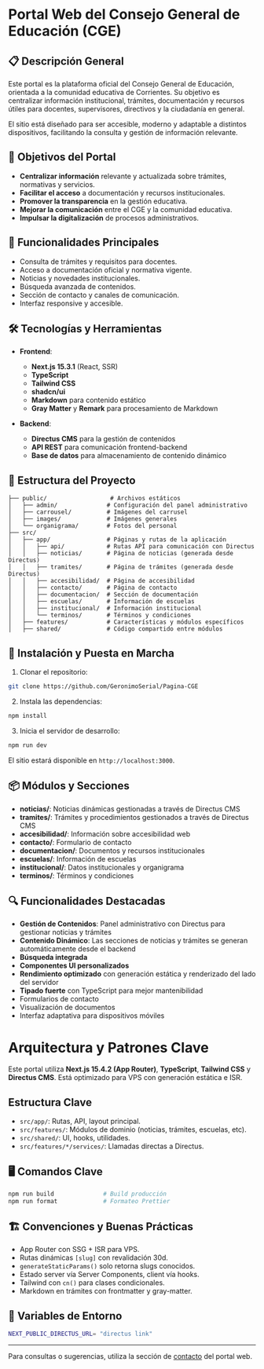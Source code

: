 # Portal Web del Consejo General de Educación (CGE)

## 📋 Descripción General

Este portal es la plataforma oficial del Consejo General de Educación, orientada a la comunidad educativa de Corrientes. Su objetivo es centralizar información institucional, trámites, documentación y recursos útiles para docentes, supervisores, directivos y la ciudadanía en general.

El sitio está diseñado para ser accesible, moderno y adaptable a distintos dispositivos, facilitando la consulta y gestión de información relevante.

## 🎯 Objetivos del Portal

- **Centralizar información** relevante y actualizada sobre trámites, normativas y servicios.
- **Facilitar el acceso** a documentación y recursos institucionales.
- **Promover la transparencia** en la gestión educativa.
- **Mejorar la comunicación** entre el CGE y la comunidad educativa.
- **Impulsar la digitalización** de procesos administrativos.

## 🚀 Funcionalidades Principales

- Consulta de trámites y requisitos para docentes.
- Acceso a documentación oficial y normativa vigente.
- Noticias y novedades institucionales.
- Búsqueda avanzada de contenidos.
- Sección de contacto y canales de comunicación.
- Interfaz responsive y accesible.

## 🛠️ Tecnologías y Herramientas

- **Frontend**:
  - **Next.js 15.3.1** (React, SSR)
  - **TypeScript**
  - **Tailwind CSS**
  - **shadcn/ui**
  - **Markdown** para contenido estático
  - **Gray Matter** y **Remark** para procesamiento de Markdown

- **Backend**:
  - **Directus CMS** para la gestión de contenidos
  - **API REST** para comunicación frontend-backend
  - **Base de datos** para almacenamiento de contenido dinámico

## 📁 Estructura del Proyecto

```
├── public/                  # Archivos estáticos
│   ├── admin/              # Configuración del panel administrativo
│   ├── carrousel/          # Imágenes del carrusel
│   ├── images/             # Imágenes generales
│   └── organigrama/        # Fotos del personal
├── src/
│   ├── app/                # Páginas y rutas de la aplicación
│   │   ├── api/            # Rutas API para comunicación con Directus
│   │   ├── noticias/       # Página de noticias (generada desde Directus)
│   │   ├── tramites/       # Página de trámites (generada desde Directus)
│   │   ├── accesibilidad/  # Página de accesibilidad
│   │   ├── contacto/       # Página de contacto
│   │   ├── documentacion/  # Sección de documentación
│   │   ├── escuelas/       # Información de escuelas
│   │   ├── institucional/  # Información institucional
│   │   └── terminos/       # Términos y condiciones
│   ├── features/           # Características y módulos específicos
│   ├── shared/             # Código compartido entre módulos
```

## 🔧 Instalación y Puesta en Marcha

1. Clonar el repositorio:

```bash
git clone https://github.com/GeronimoSerial/Pagina-CGE
```

2. Instala las dependencias:

```bash
npm install
```

3. Inicia el servidor de desarrollo:

```bash
npm run dev
```

El sitio estará disponible en `http://localhost:3000`.

## 📦 Módulos y Secciones

- **noticias/**: Noticias dinámicas gestionadas a través de Directus CMS
- **tramites/**: Trámites y procedimientos gestionados a través de Directus CMS
- **accesibilidad/**: Información sobre accesibilidad web
- **contacto/**: Formulario de contacto
- **documentacion/**: Documentos y recursos institucionales
- **escuelas/**: Información de escuelas
- **institucional/**: Datos institucionales y organigrama
- **terminos/**: Términos y condiciones

## 🔍 Funcionalidades Destacadas

- **Gestión de Contenidos**: Panel administrativo con Directus para gestionar noticias y trámites
- **Contenido Dinámico**: Las secciones de noticias y trámites se generan automáticamente desde el backend
- **Búsqueda integrada**
- **Componentes UI personalizados**
- **Rendimiento optimizado** con generación estática y renderizado del lado del servidor
- **Tipado fuerte** con TypeScript para mejor mantenibilidad
- Formularios de contacto
- Visualización de documentos
- Interfaz adaptativa para dispositivos móviles

# Arquitectura y Patrones Clave

Este portal utiliza **Next.js 15.4.2 (App Router)**, **TypeScript**, **Tailwind CSS** y **Directus CMS**. Está optimizado para VPS con generación estática e ISR.

## Estructura Clave

- `src/app/`: Rutas, API, layout principal.
- `src/features/`: Módulos de dominio (noticias, trámites, escuelas, etc).
- `src/shared/`: UI, hooks, utilidades.
- `src/features/*/services/`: Llamadas directas a Directus.

## 🖥️ Comandos Clave

```bash
npm run build              # Build producción
npm run format             # Formateo Prettier
```

## 🏗️ Convenciones y Buenas Prácticas

- App Router con SSG + ISR para VPS.
- Rutas dinámicas `[slug]` con revalidación 30d.
- `generateStaticParams()` solo retorna slugs conocidos.
- Estado server vía Server Components, client vía hooks.
- Tailwind con `cn()` para clases condicionales.
- Markdown en trámites con frontmatter y gray-matter.

## 🔑 Variables de Entorno

```bash
NEXT_PUBLIC_DIRECTUS_URL= "directus link"
```

---

Para consultas o sugerencias, utiliza la sección de [contacto](https://consejo.mec.gob.ar/contacto) del portal web.
